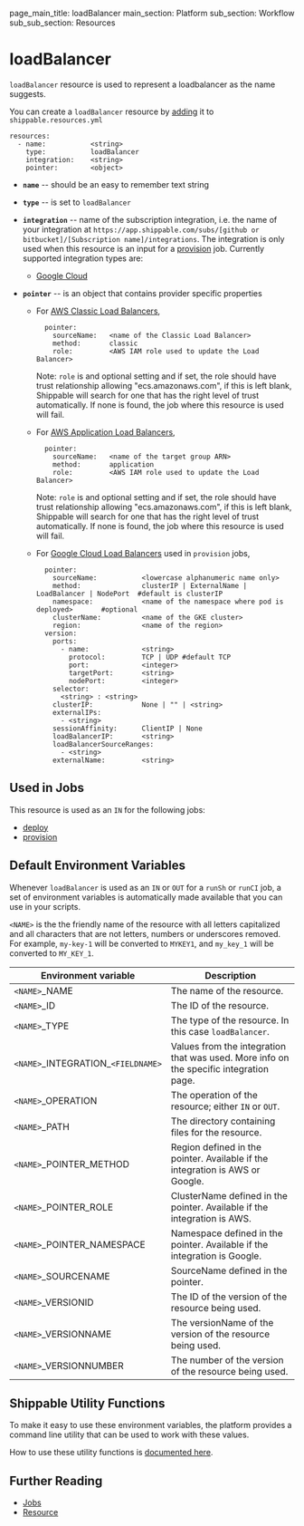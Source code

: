 page_main_title: loadBalancer
main_section: Platform
sub_section: Workflow
sub_sub_section: Resources

# loadBalancer
`loadBalancer` resource is used to represent a loadbalancer as the name suggests.

You can create a `loadBalancer` resource by [adding](/platform/tutorial/workflow/crud-resource#adding) it to `shippable.resources.yml`

```
resources:
  - name:           <string>
    type:           loadBalancer
    integration:    <string>
    pointer:        <object>
```

* **`name`** -- should be an easy to remember text string

* **`type`** -- is set to `loadBalancer`

* **`integration`** -- name of the subscription integration, i.e. the name of your integration at `https://app.shippable.com/subs/[github or bitbucket]/[Subscription name]/integrations`. The integration is only used when this resource is an input for a [provision](/platform/workflow/job/provision) job. Currently supported integration types are:
	* [Google Cloud](/platform/integration/gcloudKey)

* **`pointer`** -- is an object that contains provider specific properties
	* For [AWS Classic Load Balancers](https://aws.amazon.com/elasticloadbalancing/classicloadbalancer/),

	        pointer:
	          sourceName:   <name of the Classic Load Balancer>
	          method:       classic
	          role:         <AWS IAM role used to update the Load Balancer>

	    Note: `role` is and optional setting and if set, the role should have trust relationship allowing "ecs.amazonaws.com", if this is left blank, Shippable will search for one that has the right level of trust automatically. If none is found, the job where this resource is used will fail.

	* For [AWS Application Load Balancers](https://aws.amazon.com/elasticloadbalancing/applicationloadbalancer/),

	        pointer:
	          sourceName:   <name of the target group ARN>
	          method:       application
	          role:         <AWS IAM role used to update the Load Balancer>

	    Note: `role` is and optional setting and if set, the role should have trust relationship allowing "ecs.amazonaws.com", if this is left blank, Shippable will search for one that has the right level of trust automatically. If none is found, the job where this resource is used will fail.

	* For [Google Cloud Load Balancers](https://kubernetes.io/docs/user-guide/services/) used in `provision` jobs,

	        pointer:
	          sourceName:           <lowercase alphanumeric name only>
	          method:               clusterIP | ExternalName | LoadBalancer | NodePort  #default is clusterIP
	          namespace:            <name of the namespace where pod is deployed>       #optional
	          clusterName:          <name of the GKE cluster>
	          region:               <name of the region>
	        version:
	          ports:
	            - name:             <string>
	              protocol:         TCP | UDP #default TCP
	              port:             <integer>
	              targetPort:       <string>
	              nodePort:         <integer>
	          selector:
	            <string> : <string>
	          clusterIP:            None | "" | <string>
	          externalIPs:
	            - <string>
	          sessionAffinity:      ClientIP | None
	          loadBalancerIP:       <string>
	          loadBalancerSourceRanges:
	            - <string>
	          externalName:         <string>

## Used in Jobs
This resource is used as an `IN` for the following jobs:

* [deploy](/platform/workflow/job/deploy/)
* [provision](/platform/workflow/job/provision/)

## Default Environment Variables
Whenever `loadBalancer` is used as an `IN` or `OUT` for a `runSh` or `runCI` job, a set of environment variables is automatically made available that you can use in your scripts.

`<NAME>` is the the friendly name of the resource with all letters capitalized and all characters that are not letters, numbers or underscores removed. For example, `my-key-1` will be converted to `MYKEY1`, and `my_key_1` will be converted to `MY_KEY_1`.


| Environment variable						| Description                         |
| ------------- 								|------------------------------------ |
| `<NAME>`\_NAME 							| The name of the resource. |
| `<NAME>`\_ID 								| The ID of the resource. |
| `<NAME>`\_TYPE 							| The type of the resource. In this case `loadBalancer`. |
| `<NAME>`\_INTEGRATION\_`<FIELDNAME>`	| Values from the integration that was used. More info on the specific integration page. |
| `<NAME>`\_OPERATION 						| The operation of the resource; either `IN` or `OUT`. |
| `<NAME>`\_PATH 							| The directory containing files for the resource. |
| `<NAME>`\_POINTER\_METHOD 				| Region defined in the pointer. Available if the integration is AWS or Google. |
| `<NAME>`\_POINTER\_ROLE 					| ClusterName defined in the pointer. Available if the integration is AWS. |
| `<NAME>`\_POINTER\_NAMESPACE 			| Namespace defined in the pointer. Available if the integration is Google. |
| `<NAME>`\_SOURCENAME    					| SourceName defined in the pointer. |
| `<NAME>`\_VERSIONID    					| The ID of the version of the resource being used. |
| `<NAME>`\_VERSIONNAME						| The versionName of the version of the resource being used. |
| `<NAME>`\_VERSIONNUMBER 					| The number of the version of the resource being used. |

## Shippable Utility Functions
To make it easy to use these environment variables, the platform provides a command line utility that can be used to work with these values.

How to use these utility functions is [documented here](/platform/tutorial/workflow/using-shipctl).

## Further Reading
* [Jobs](/platform/workflow/job/overview)
* [Resource](/platform/workflow/resource/overview)
